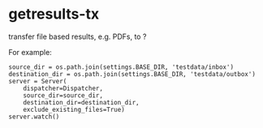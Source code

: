 # getresults-tx
transfer file based results, e.g. PDFs, to ?


For example:

    source_dir = os.path.join(settings.BASE_DIR, 'testdata/inbox')
    destination_dir = os.path.join(settings.BASE_DIR, 'testdata/outbox')
    server = Server(
        dispatcher=Dispatcher,
        source_dir=source_dir,
        destination_dir=destination_dir,
        exclude_existing_files=True)
    server.watch()
